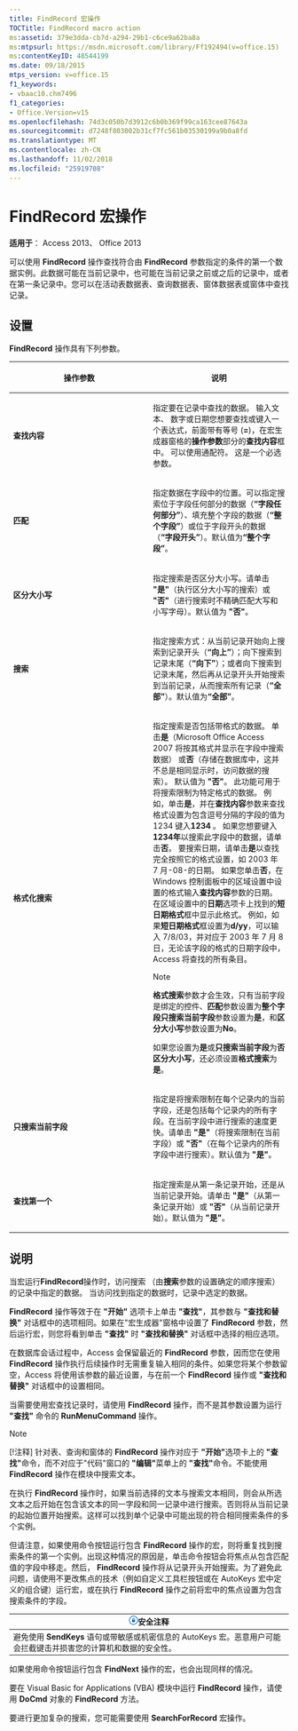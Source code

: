 ```yaml
---
title: FindRecord 宏操作
TOCTitle: FindRecord macro action
ms:assetid: 379e3dda-cb7d-a294-29b1-c6ce9a62ba8a
ms:mtpsurl: https://msdn.microsoft.com/library/Ff192494(v=office.15)
ms:contentKeyID: 48544199
ms.date: 09/18/2015
mtps_version: v=office.15
f1_keywords:
- vbaac10.chm7496
f1_categories:
- Office.Version=v15
ms.openlocfilehash: 74d3c050b7d3912c6b0b369f99ca163cee87643a
ms.sourcegitcommit: d7248f803002b31cf7fc561b03530199a9b0a8fd
ms.translationtype: MT
ms.contentlocale: zh-CN
ms.lasthandoff: 11/02/2018
ms.locfileid: "25919708"
---
```

# <a name="findrecord-macro-action"></a>FindRecord 宏操作


**适用于**： Access 2013、 Office 2013

可以使用 **FindRecord** 操作查找符合由 **FindRecord** 参数指定的条件的第一个数据实例。此数据可能在当前记录中，也可能在当前记录之前或之后的记录中，或者在第一条记录中。您可以在活动表数据表、查询数据表、窗体数据表或窗体中查找记录。

## <a name="setting"></a>设置

**FindRecord** 操作具有下列参数。

<table>
<colgroup>
<col style="width: 50%" />
<col style="width: 50%" />
</colgroup>
<thead>
<tr class="header">
<th><p>操作参数</p></th>
<th><p>说明</p></th>
</tr>
</thead>
<tbody>
<tr class="odd">
<td><p><strong>查找内容</strong></p></td>
<td><p>指定要在记录中查找的数据。 输入文本、 数字或日期您想要查找或键入一个表达式，前面带有等号 (<strong>=</strong>)，在宏生成器窗格的<strong>操作参数</strong>部分的<strong>查找内容</strong>框中。 可以使用通配符。 这是一个必选参数。</p></td>
</tr>
<tr class="even">
<td><p><strong>匹配</strong></p></td>
<td><p>指定数据在字段中的位置。可以指定搜索位于字段任何部分的数据（<strong>“字段任何部分”</strong>）、填充整个字段的数据（<strong>“整个字段”</strong>）或位于字段开头的数据（<strong>“字段开头”</strong>）。默认值为<strong>“整个字段”</strong>。</p></td>
</tr>
<tr class="odd">
<td><p><strong>区分大小写</strong></p></td>
<td><p>指定搜索是否区分大小写。请单击 <strong>"是"</strong>（执行区分大小写的搜索）或 <strong>"否"</strong>（进行搜索时不精确匹配大写和小写字母）。默认值为 <strong>"否"</strong>。  </p></td>
</tr>
<tr class="even">
<td><p><strong>搜索</strong></p></td>
<td><p>指定搜索方式：从当前记录开始向上搜索到记录开头（<strong>“向上”</strong>）；向下搜索到记录末尾（<strong>“向下”</strong>）；或者向下搜索到记录末尾，然后再从记录开头开始搜索到当前记录，从而搜索所有记录（<strong>“全部”</strong>）。默认值为<strong>“全部”</strong>。</p></td>
</tr>
<tr class="odd">
<td><p><strong>格式化搜索</strong></p></td>
<td><p>指定搜索是否包括带格式的数据。 单击<strong>是</strong>（Microsoft Office Access 2007 将按其格式并显示在字段中搜索数据） 或<strong>否</strong>（存储在数据库中，这并不总是相同显示时，访问数据的搜索）。 默认值为 <strong>"否"</strong>。 此功能可用于将搜索限制为特定格式的数据。 例如，单击<strong>是</strong>，并在<strong>查找内容</strong>参数来查找格式设置为包含逗号分隔的字段的值为 1234 键入<strong>1234</strong> 。 如果您想要键入<strong>1234年</strong>以搜索此字段中的数据，请单击<strong>否</strong>。 要搜索日期，请单击<strong>是</strong>以查找完全按照它的格式设置，如 2003 年 7 月-08-的日期。 如果您单击<strong>否</strong>，在 Windows 控制面板中的区域设置中设置的格式输入<strong>查找内容</strong>参数的日期。 在区域设置中的<strong>日期</strong>选项卡上找到的<strong>短日期格式</strong>框中显示此格式。 例如，如果<strong>短日期格式</strong>框设置为<strong>d/yy</strong>，可以输入 7/8/03，并对应于 2003 年 7 月 8 日，无论该字段的格式的日期字段中，Access 将查找的所有条目。</p>

> [!NOTE]
> <P><STRONG>格式搜索</STRONG>参数才会生效，只有当前字段是绑定的控件、<STRONG>匹配</STRONG>参数设置为<STRONG>整个字段</STRONG><STRONG>只搜索当前字段</STRONG>参数设置为<STRONG>是</STRONG>，和<STRONG>区分大小写</STRONG>参数设置为<STRONG>No</STRONG>。</P>


<p>如果您设置为<strong>是</strong>或<strong>只搜索当前字段</strong>为<strong>否</strong><strong>区分大小写</strong>，还必须设置<strong>格式搜索</strong>为<strong>是</strong>。</p></td>
</tr>
<tr class="even">
<td><p><strong>只搜索当前字段</strong></p></td>
<td><p>指定是将搜索限制在每个记录内的当前字段，还是包括每个记录内的所有字段。在当前字段中进行搜索的速度更快。请单击 <strong>"是"</strong>（将搜索限制在当前字段）或 <strong>"否"</strong>（在每个记录内的所有字段中进行搜索）。默认值为 <strong>"是"</strong>。  </p></td>
</tr>
<tr class="odd">
<td><p><strong>查找第一个</strong></p></td>
<td><p>指定搜索是从第一条记录开始，还是从当前记录开始。请单击 <strong>"是"</strong>（从第一条记录开始）或 <strong>"否"</strong>（从当前记录开始）。默认值为 <strong>"是"</strong>。  </p></td>
</tr>
</tbody>
</table>


## <a name="remarks"></a>说明

当宏运行**FindRecord**操作时，访问搜索 （由**搜索**参数的设置确定的顺序搜索） 的记录中指定的数据。 当访问找到指定的数据时，记录中选定的数据。

**FindRecord** 操作等效于在 **"开始"** 选项卡上单击 **"查找"**，其参数与 **"查找和替换"** 对话框中的选项相同。如果在"宏生成器"窗格中设置了 **FindRecord** 参数，然后运行宏，则您将看到单击 **"查找"** 时 **"查找和替换"** 对话框中选择的相应选项。

在数据库会话过程中，Access 会保留最近的 **FindRecord** 参数，因而您在使用 **FindRecord** 操作执行后续操作时无需重复输入相同的条件。如果您将某个参数留空，Access 将使用该参数的最近设置，与在前一个 **FindRecord** 操作或 **"查找和替换"** 对话框中的设置相同。

当需要使用宏查找记录时，请使用 **FindRecord** 操作，而不是其参数设置为运行 **"查找"** 命令的 **RunMenuCommand** 操作。


> [!NOTE]
> <P>[!注释] 针对表、查询和窗体的 <STRONG>FindRecord</STRONG> 操作对应于 <STRONG>"开始"</STRONG>选项卡上的 <STRONG>"查找"</STRONG>命令，而不对应于"代码"窗口的 <STRONG>"编辑"</STRONG>菜单上的 <STRONG>"查找"</STRONG>命令。不能使用 <STRONG>FindRecord</STRONG> 操作在模块中搜索文本。</P>



在执行 **FindRecord** 操作时，如果当前选择的文本与搜索文本相同，则会从所选文本之后开始在包含该文本的同一字段和同一记录中进行搜索。否则将从当前记录的起始位置开始搜索。这样可以找到单个记录中可能出现的符合相同搜索条件的多个实例。

但请注意，如果使用命令按钮运行包含 **FindRecord** 操作的宏，则将重复找到搜索条件的第一个实例。出现这种情况的原因是，单击命令按钮会将焦点从包含匹配值的字段中移走。然后， **FindRecord** 操作将从记录开头开始搜索。为了避免此问题，请使用不更改焦点的技术（例如自定义工具栏按钮或在 AutoKeys 宏中定义的组合键）运行宏，或在执行 **FindRecord** 操作之前将宏中的焦点设置为包含搜索条件的字段。

<table>
<thead>
<tr class="header">
<th><img src="media/access-alert-security.gif" title="安全说明" alt="Security note" /><strong>安全注释</strong></th>
</tr>
</thead>
<tbody>
<tr class="odd">
<td>
      避免使用 <strong>SendKeys</strong> 语句或带敏感或机密信息的 AutoKeys 宏。恶意用户可能会拦截键击并损害您的计算机和数据的安全性。
</td>
</tr>
</tbody>
</table>


如果使用命令按钮运行包含 **FindNext** 操作的宏，也会出现同样的情况。

要在 Visual Basic for Applications (VBA) 模块中运行 **FindRecord** 操作，请使用 **DoCmd** 对象的 **FindRecord** 方法。

要进行更加复杂的搜索，您可能需要使用 **SearchForRecord** 宏操作。

